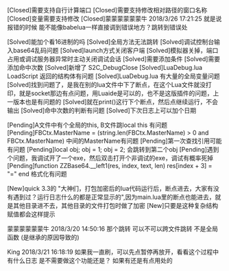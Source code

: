 [Closed]需要支持自行计算端口
[Closed]需要支持修改相对路径的窗口名称
[Closed]变量需要支持修改
[Closed]蒙蒙蒙蒙蒙蒙牛 2018/3/26 17:21:25   就是说 报错的时候 能不能像babelua一样直接调到错误地方？跳转到错误处

[Solved]能加个看16进制的吗
[Solved]全局方法无法跳转
[Solved]调试控制台输入base64乱码问题 
[Solved]launch方式关闭客户端
[Solved]模拟器关掉，端口占用或调试服务器异常时主动关闭调试会话
[Solved]需要添加条件
[Solved]需要添加命中次数
[Solved]新增了 S2C_DebugClose
[Solved]LuaDebug.lua LoadScript 返回的结构体有问题
[Solved]LuaDebug.lua 有大量的全局变量问题
[Solved]找到问题了，是我在别的lua文件中下了断点，在这个Lua文件就没打印，就是socket那边有点问题，用Luaide是可以的，也不是这版插件的问题，上一版本也是有问题的
[Solved]就在print()这行下个断点，然后点继续运行，不会输出
[Solved]命中次数的判断有问题
[Solved]下次日志上可以加个日期

[Pending]A文件中有个全局的this, B文件跳local this 有问题
[Pending]FBCtx.MasterName = (string.len(FBCtx.MasterName) > 0 and FBCtx.MasterName) 中间的MasterName有问题
[Pending]第一次查找引用可能有问题
[Pending]local obj; obj = 1; obj = 2; 会跳转到第二个obj
[Pending]遇到个问题，我调试开了一个exe，然后双击打开个非调试的exe，调试有概率死掉
[Pending]function ZZBase64.__left1(res, index, text, len)
    res[index + 3] = "=" end
    格式化有问题

[New]quick 3.3的 "大神们，打包加密后的lua代码运行后，断点进去，大家有没有遇到过？运行日志什么的都是正常显示的",因为main.lua里的断点也能进去，就是其他目录进不去，其他目录的文件打包时做了加密
[New]只要是这种复杂结构赋值都会这样提示

蒙蒙蒙蒙蒙蒙牛 2018/3/20 14:50:16
那个跳转 可以不可以跨文件跳转
不是全局函数
(是继承的原因导致的)

King 2018/3/21 16:18:19
如果我一直刷，可以先点暂停再放开，看看这个过程中有什么日志
是不需要做这个功能还是？
如果有还是有点用处的